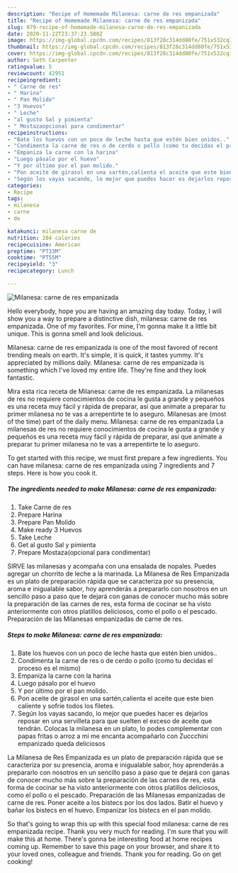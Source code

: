 ```yaml
---
description: "Recipe of Homemade Milanesa: carne de res empanizada"
title: "Recipe of Homemade Milanesa: carne de res empanizada"
slug: 979-recipe-of-homemade-milanesa-carne-de-res-empanizada
date: 2020-11-22T23:37:23.508Z
image: https://img-global.cpcdn.com/recipes/813f28c314dd80fe/751x532cq70/milanesa-carne-de-res-empanizada-foto-principal.jpg
thumbnail: https://img-global.cpcdn.com/recipes/813f28c314dd80fe/751x532cq70/milanesa-carne-de-res-empanizada-foto-principal.jpg
cover: https://img-global.cpcdn.com/recipes/813f28c314dd80fe/751x532cq70/milanesa-carne-de-res-empanizada-foto-principal.jpg
author: Seth Carpenter
ratingvalue: 5
reviewcount: 42951
recipeingredient:
- " Carne de res"
- " Harina"
- " Pan Molido"
- "3 Huevos"
- " Leche"
- "al gusto Sal y pimienta"
- " Mostazaopcional para condimentar"
recipeinstructions:
- "Bate los huevos con un poco de leche hasta que estén bien unidos.."
- "Condimenta la carne de res o de cerdo o pollo (como tu decidas el proceso es el mismo)"
- "Empaniza la carne con la harina"
- "Luego pásalo por el huevo"
- "Y por último por el pan molido."
- "Pon aceite de girasol en una sartén,calienta el aceite que este bien caliente y sofríe todos los filetes."
- "Según los vayas sacando, lo mejor que puedes hacer es dejarlos reposar en una servilleta para que suelten el exceso de aceite que tendrán. Colocas la milanesa en un plato, lo podes complementar con papas fritas o arroz a mi me encanta acompañarlo con Zuccchini empanizado queda deliciosos"
categories:
- Recipe
tags:
- milanesa
- carne
- de

katakunci: milanesa carne de 
nutrition: 284 calories
recipecuisine: American
preptime: "PT33M"
cooktime: "PT55M"
recipeyield: "3"
recipecategory: Lunch

---
```



![Milanesa: carne de res empanizada](https://img-global.cpcdn.com/recipes/813f28c314dd80fe/751x532cq70/milanesa-carne-de-res-empanizada-foto-principal.jpg)

Hello everybody, hope you are having an amazing day today. Today, I will show you a way to prepare a distinctive dish, milanesa: carne de res empanizada. One of my favorites. For mine, I'm gonna make it a little bit unique. This is gonna smell and look delicious.

Milanesa: carne de res empanizada is one of the most favored of recent trending meals on earth. It's simple, it is quick, it tastes yummy. It's appreciated by millions daily. Milanesa: carne de res empanizada is something which I've loved my entire life. They're fine and they look fantastic.

Mira esta rica receta de Milanesa: carne de res empanizada. La milanesas de res no requiere conocimientos de cocina le gusta a grande y pequeños es una receta muy fácil y rápida de preparar, así que anímate a preparar tu primer milanesa no te vas a arrepentirte te lo aseguro. Milanesas are (most of the time) part of the daily menu. Milanesa: carne de res empanizada La milanesas de res no requiere conocimientos de cocina le gusta a grande y pequeños es una receta muy fácil y rápida de preparar, así que anímate a preparar tu primer milanesa no te vas a arrepentirte te lo aseguro.


To get started with this recipe, we must first prepare a few ingredients. You can have milanesa: carne de res empanizada using 7 ingredients and 7 steps. Here is how you cook it.

<!--inarticleads1-->

##### The ingredients needed to make Milanesa: carne de res empanizada:

1. Take  Carne de res
1. Prepare  Harina
1. Prepare  Pan Molido
1. Make ready 3 Huevos
1. Take  Leche
1. Get al gusto Sal y pimienta
1. Prepare  Mostaza(opcional para condimentar)


SIRVE las milanesas y acompaña con una ensalada de nopales. Puedes agregar un chorrito de leche a la marinada. La Milanesa de Res Empanizada es un plato de preparación rápida que se caracteriza por su presencia, aroma e inigualable sabor, hoy aprenderás a prepararlo con nosotros en un sencillo paso a paso que te dejará con ganas de conocer mucho más sobre la preparación de las carnes de res, esta forma de cocinar se ha visto anteriormente con otros platillos deliciosos, como el pollo o el pescado. Preparación de las Milanesas empanizadas de carne de res. 

<!--inarticleads2-->

##### Steps to make Milanesa: carne de res empanizada:

1. Bate los huevos con un poco de leche hasta que estén bien unidos..
1. Condimenta la carne de res o de cerdo o pollo (como tu decidas el proceso es el mismo)
1. Empaniza la carne con la harina
1. Luego pásalo por el huevo
1. Y por último por el pan molido.
1. Pon aceite de girasol en una sartén,calienta el aceite que este bien caliente y sofríe todos los filetes.
1. Según los vayas sacando, lo mejor que puedes hacer es dejarlos reposar en una servilleta para que suelten el exceso de aceite que tendrán. Colocas la milanesa en un plato, lo podes complementar con papas fritas o arroz a mi me encanta acompañarlo con Zuccchini empanizado queda deliciosos


La Milanesa de Res Empanizada es un plato de preparación rápida que se caracteriza por su presencia, aroma e inigualable sabor, hoy aprenderás a prepararlo con nosotros en un sencillo paso a paso que te dejará con ganas de conocer mucho más sobre la preparación de las carnes de res, esta forma de cocinar se ha visto anteriormente con otros platillos deliciosos, como el pollo o el pescado. Preparación de las Milanesas empanizadas de carne de res. Poner aceite a los bistecs por los dos lados. Batir el huevo y bañar los bistecs en el huevo. Empanizar los bistecs en el pan molido. 

So that's going to wrap this up with this special food milanesa: carne de res empanizada recipe. Thank you very much for reading. I'm sure that you will make this at home. There's gonna be interesting food at home recipes coming up. Remember to save this page on your browser, and share it to your loved ones, colleague and friends. Thank you for reading. Go on get cooking!
